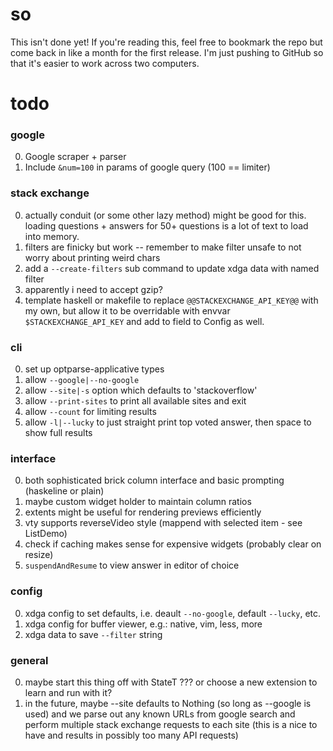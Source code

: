# so

This isn't done yet! If you're reading this, feel free to bookmark the repo but
come back in like a month for the first release. I'm just pushing to GitHub so
that it's easier to work across two computers.

# todo

### google
0. Google scraper + parser
1. Include `&num=100` in params of google query (100 == limiter)

### stack exchange
0. actually conduit (or some other lazy method) might be good for this.
   loading questions + answers for 50+ questions is a lot of text to load into
   memory.
1. filters are finicky but work -- remember to make filter unsafe to not worry
   about printing weird chars
2. add a `--create-filters` sub command to update xdga data with named filter
3. apparently i need to accept gzip?
4. template haskell or makefile to replace `@@STACKEXCHANGE_API_KEY@@` with my
   own, but allow it to be overridable with envvar `$STACKEXCHANGE_API_KEY` and
   add to field to Config as well.

### cli
0. set up optparse-applicative types
1. allow `--google|--no-google`
2. allow `--site|-s` option which defaults to 'stackoverflow'
3. allow `--print-sites` to print all available sites and exit
4. allow `--count` for limiting results
5. allow `-l|--lucky` to just straight print top voted answer, then space to
   show full results

### interface
0. both sophisticated brick column interface and basic prompting (haskeline or
   plain)
1. maybe custom widget holder to maintain column ratios
2. extents might be useful for rendering previews efficiently
3. vty supports reverseVideo style (mappend with selected item - see ListDemo)
4. check if caching makes sense for expensive widgets (probably clear on
   resize)
5. `suspendAndResume` to view answer in editor of choice

### config
0. xdga config to set defaults, i.e. deault `--no-google`, default `--lucky`,
   etc.
2. xdga config for buffer viewer, e.g.: native, vim, less, more
1. xdga data to save `--filter` string

### general
0. maybe start this thing off with StateT ??? or choose a new extension to
   learn and run with it?
1. in the future, maybe --site defaults to Nothing (so long as --google is
   used) and we parse out any known URLs from google search and perform
   multiple stack exchange requests to each site (this is a nice to have and
   results in possibly too many API requests)
